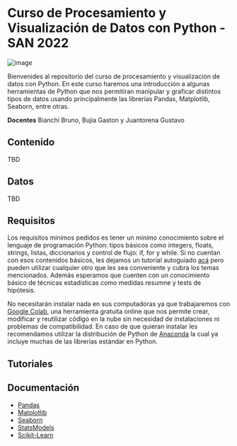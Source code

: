 # Curso de Procesamiento y Visualización de Datos con Python - SAN 2022

![image](https://user-images.githubusercontent.com/23127315/192603622-464afd75-0267-48d0-8534-30ae80aca7fb.png)

Bienvenides al repositorio del curso de procesamiento y visualización de datos con Python. En este curso haremos una introducción a algunas herramientas de Python que nos permitiran manipular y graficar distintos tipos de datos usando principalmente las librerías Pandas, Matplotlib, Seaborn, entre otras.

**Docentes** Bianchi Bruno, Bujia Gaston y Juantorena Gustavo

## Contenido

TBD

## Datos

TBD

## Requisitos

Los requisitos mínimos pedidos es tener un mínimo conocimiento sobre el lenguaje de programación Python: tipos básicos como integers, floats, strings, listas, diccionarios y control de flujo: if, for y while. Si no cuentan con esos contenidos básicos, les dejamos un tutorial autoguiado [acá](https://colab.research.google.com/drive/1eIbx_EG5-EHXKZuYvGZvu0PIeB6Pup2_#scrollTo=yDF6xCno802X) pero pueden utilizar cualquier otro que les sea conveniente y cubra los temas mencionados. Además esperamos que cuenten con un conocimiento básico de técnicas estadísticas como medidas resumne y tests de hipótesis.

No necesitarán instalar nada en sus computadoras ya que trabajaremos con [Google Colab](https://colab.research.google.com/), una herramienta gratuita online que nos permite crear, modificar y reutilizar código en la nube sin necesidad de instalaciones ni problemas de compatibilidad. En caso de que quieran instalar les recomendamos utilizar la distribución de Python de [Anaconda](https://www.anaconda.com/products/distribution) la cual ya incluye muchas de las librerías estándar en Python.

## Tutoriales

## Documentación

- [Pandas](https://pandas.pydata.org/docs/index.html)
- [Matplotlib](https://matplotlib.org/stable/users/index.html)
- [Seaborn](https://seaborn.pydata.org/)
- [StatsModels](https://www.statsmodels.org/dev/api.html)
- [Scikit-Learn](https://scikit-learn.org/stable/user_guide.html)
